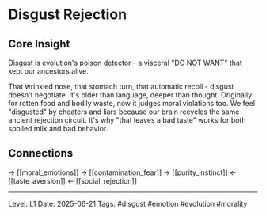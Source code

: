 # Disgust Rejection

## Core Insight
Disgust is evolution's poison detector - a visceral "DO NOT WANT" that kept our ancestors alive.

That wrinkled nose, that stomach turn, that automatic recoil - disgust doesn't negotiate. It's older than language, deeper than thought. Originally for rotten food and bodily waste, now it judges moral violations too. We feel "disgusted" by cheaters and liars because our brain recycles the same ancient rejection circuit. It's why "that leaves a bad taste" works for both spoiled milk and bad behavior.

## Connections
→ [[moral_emotions]]
→ [[contamination_fear]]
→ [[purity_instinct]]
← [[taste_aversion]]
← [[social_rejection]]

---
Level: L1
Date: 2025-06-21
Tags: #disgust #emotion #evolution #morality